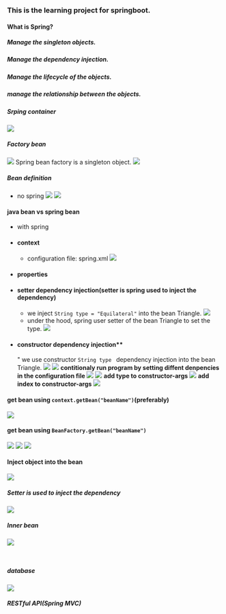 ### This is the learning project for springboot.

#### What is Spring?

##### Manage the singleton objects.

##### Manage the dependency injection.

##### Manage the lifecycle of the objects.

##### manage the relationship between the objects.

##### Srping container
![](/images/Screen%20Shot%202022-05-10%20at%206.38.40%20PM.png)

##### Factory bean
![](./images/Screen%20Shot%202022-05-10%20at%206.41.52%20PM.png)
Spring bean factory is a singleton object.
![](/images/Screen%20Shot%202022-05-10%20at%206.42.45%20PM.png)

##### Bean definition
* no spring 
![](/images/Screen%20Shot%202022-05-10%20at%206.48.46%20PM.png)
![](/images/Screen%20Shot%202022-05-10%20at%206.49.03%20PM.png)

#### java bean vs spring bean

* with spring
* #### context
  *  configuration file: spring.xml
![](/images/Screen%20Shot%202022-05-10%20at%207.29.11%20PM.png)
* #### properties
* #### setter dependency injection(setter is spring used to inject the dependency)
  * we inject `String type = "Equilateral"` into the bean Triangle.
  ![](images/Screen%20Shot%202022-05-11%20at%205.15.45%20AM.png)
  * under the hood, spring user setter of the bean Triangle to set the type.
  ![](images/Screen%20Shot%202022-05-11%20at%205.25.25%20AM.png)
* #### constructor dependency injection**
  " we use constructor `String type ` dependency injection into the bean Triangle.
  ![](images/Screen%20Shot%202022-05-11%20at%205.33.44%20AM.png)
  ![](images/Screen%20Shot%202022-05-11%20at%205.33.31%20AM.png)
  **contitionaly run program by setting diffent denpencies in the configuration file**
  ![](/images/Screen%20Shot%202022-05-11%20at%205.46.14%20AM.png)
  ![](images/Screen%20Shot%202022-05-11%20at%205.46.31%20AM.png)
  **add type to constructor-args**
  ![](images/Screen%20Shot%202022-05-11%20at%205.56.35%20AM.png)
  **add index to constructor-args**
  ![](images/Screen%20Shot%202022-05-11%20at%206.03.04%20AM.png)


#### get bean using `context.getBean("beanName")`(preferably)
![](/images/Screen%20Shot%202022-05-10%20at%207.31.16%20PM.png)
#### get bean using `BeanFactory.getBean("beanName")`
![](images/Screen%20Shot%202022-05-11%20at%204.13.09%20AM.png)
![](images/Screen%20Shot%202022-05-10%20at%207.29.11%20PM.png)
![](images/Screen%20Shot%202022-05-10%20at%207.31.16%20PM.png)

#### Inject object into the bean
![](/images/Screen%20Shot%202022-05-11%20at%208.37.29%20AM.png)
##### Setter is used to inject the dependency
![](/images/Screen%20Shot%202022-05-11%20at%208.43.57%20AM.png)

##### Inner bean
![](images/Screen%20Shot%202022-05-11%20at%206.04.58%20PM.png)

![]()
![]()
![]()
![]()
![]()
![]()
![]()


















##### database
![](images/Screen%20Shot%202022-05-10%20at%203.28.04%20PM.png)



##### RESTful API(Spring MVC)
##### 











